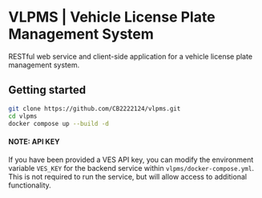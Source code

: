 # VLPMS | Vehicle License Plate Management System

RESTful web service and client-side application for a vehicle license plate management system.

## Getting started

```bash
git clone https://github.com/CB2222124/vlpms.git
cd vlpms
docker compose up --build -d
```

#### NOTE: API KEY

If you have been provided a VES API key, you can modify the environment variable `VES_KEY` for the backend service within `vlpms/docker-compose.yml`. This is not required to run the service, but will allow access to additional functionality.